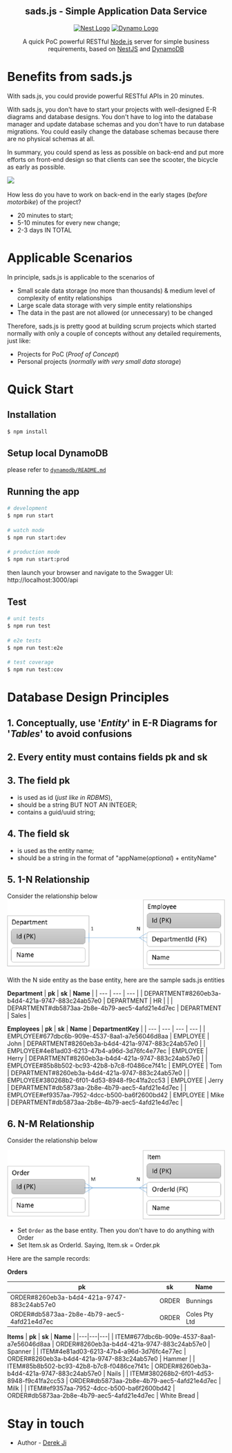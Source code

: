 <h2 align="center">sads.js - Simple Application Data Service</h2>
<p align="center">
  <a href="http://nestjs.com/" target="blank"><img src="https://nestjs.com/img/logo_text.svg" height="40" alt="Nest Logo" /></a>
  <a href="https://aws.amazon.com/dynamodb" target="blank"><img src="https://apisero.com/wp-content/uploads/2020/03/amazon-dynamo-db.png" height="40" alt="Dynamo Logo" /></a>
</p>

<p align="center">
A quick PoC powerful RESTful <a href="http://nodejs.org" target="blank">Node.js</a> server for simple business requirements, based on <a href="http://nestjs.com/" target="blank">NestJS</a> and <a href="https://aws.amazon.com/dynamodb" target="blank">DynamoDB</a></p>


# Benefits from sads.js

With sads.js, you could provide powerful RESTful APIs in 20 minutes.

With sads.js, you don&#39;t have to start your projects with well-designed E-R diagrams and database designs. You don&#39;t have to log into the database manager and update database schemas and you don&#39;t have to run database migrations. You could easily change the database schemas because there are no physical schemas at all.

In summary, you could spend as less as possible on back-end and put more efforts on front-end design so that clients can see the scooter, the bicycle as early as possible.

![](https://blog.crisp.se/wp-content/uploads/2016/01/Making-sense-of-MVP-5.jpg)

How less do you have to work on back-end in the early stages (_before motorbike_) of the project?

- 20 minutes to start;
- 5-10 minutes for every new change;
- 2-3 days IN TOTAL

# Applicable Scenarios

In principle, sads.js is applicable to the scenarios of

- Small scale data storage (no more than thousands) &amp; medium level of complexity of entity relationships
- Large scale data storage with very simple entity relationships
- The data in the past are not allowed (or unnecessary) to be changed

Therefore, sads.js is pretty good at building scrum projects which started normally with only a couple of concepts without any detailed requirements, just like:

- Projects for PoC (_Proof of Concept_)
- Personal projects (_normally with very small data storage_)

# Quick Start

## Installation

```bash
$ npm install
```

## Setup local DynamoDB

please refer to [`dynamodb/README.md`](dynamodb/README.md)

## Running the app

```bash
# development
$ npm run start

# watch mode
$ npm run start:dev

# production mode
$ npm run start:prod
```

then launch your browser and navigate to the Swagger UI: http://localhost:3000/api 

## Test

```bash
# unit tests
$ npm run test

# e2e tests
$ npm run test:e2e

# test coverage
$ npm run test:cov
```


# Database Design Principles

## 1. Conceptually, use &#39;_Entity_&#39; in E-R Diagrams for &#39;_Tables_&#39; to avoid confusions
## 2. Every entity must contains fields **pk** and **sk**
## 3. The field **pk**
  * is used as id (_just like in RDBMS_),
  * should be a string BUT NOT AN INTEGER;
  * contains a guid/uuid string;
## 4. The field sk
  * is used as the entity name;
  * should be a string in the format of &quot;appName(_optional_) + entityName&quot;
## 5. 1-N Relationship

Consider the relationship below
![](docs/ER-1-N.png)

With the N side entity as the base entity, here are the sample sads.js entities

**Department**
| **pk** | **sk** | **Name** |
| --- | --- | --- |
| DEPARTMENT#8260eb3a-b4d4-421a-9747-883c24ab57e0 | DEPARTMENT | HR |
 |
| DEPARTMENT#db5873aa-2b8e-4b79-aec5-4afd21e4d7ec | DEPARTMENT | Sales |

**Employees**
| **pk** | **sk** | **Name** | **DepartmentKey** |
| --- | --- | --- | --- |
| EMPLOYEE#677dbc6b-909e-4537-8aa1-a7e56046d8aa | EMPLOYEE | John | DEPARTMENT#8260eb3a-b4d4-421a-9747-883c24ab57e0 |
| EMPLOYEE#4e81ad03-6213-47b4-a96d-3d76fc4e77ec | EMPLOYEE | Herry | DEPARTMENT#8260eb3a-b4d4-421a-9747-883c24ab57e0 |
| EMPLOYEE#85b8b502-bc93-42b8-b7c8-f0486ce7f41c | EMPLOYEE | Tom | DEPARTMENT#8260eb3a-b4d4-421a-9747-883c24ab57e0 |
| EMPLOYEE#380268b2-6f01-4d53-8948-f9c41fa2cc53 | EMPLOYEE | Jerry | DEPARTMENT#db5873aa-2b8e-4b79-aec5-4afd21e4d7ec |
| EMPLOYEE#ef9357aa-7952-4dcc-b500-ba6f2600bd42 | EMPLOYEE | Mike | DEPARTMENT#db5873aa-2b8e-4b79-aec5-4afd21e4d7ec |

## 6. N-M Relationship

Consider the relationship below

![](docs/ER-M-N.png)

- Set `Order` as the base entity. Then you don't have to do anything with Order
- Set Item.sk as OrderId. Saying, Item.sk = Order.pk

Here are the sample records:

**Orders**

| **pk** | **sk** | **Name** |
| --- | --- | --- |
| ORDER#8260eb3a-b4d4-421a-9747-883c24ab57e0 | ORDER | Bunnings |
| ORDER#db5873aa-2b8e-4b79-aec5-4afd21e4d7ec | ORDER | Coles Pty Ltd |


**Items**
| **pk** | **sk** | **Name** |
|---|---|---|
| ITEM#677dbc6b-909e-4537-8aa1-a7e56046d8aa | ORDER#8260eb3a-b4d4-421a-9747-883c24ab57e0 | Spanner |
| ITEM#4e81ad03-6213-47b4-a96d-3d76fc4e77ec | ORDER#8260eb3a-b4d4-421a-9747-883c24ab57e0 | Hammer |
| ITEM#85b8b502-bc93-42b8-b7c8-f0486ce7f41c | ORDER#8260eb3a-b4d4-421a-9747-883c24ab57e0 | Nails |
| ITEM#380268b2-6f01-4d53-8948-f9c41fa2cc53 | ORDER#db5873aa-2b8e-4b79-aec5-4afd21e4d7ec | Milk |
| ITEM#ef9357aa-7952-4dcc-b500-ba6f2600bd42 | ORDER#db5873aa-2b8e-4b79-aec5-4afd21e4d7ec | White Bread |


# Stay in touch

- Author - [Derek Ji](https://derekji.github.io)

